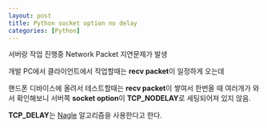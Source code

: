 ```yaml
---
layout: post
title: Python socket option no delay
categories: [Python]
---
```


서버랑 작업 진행중 Network Packet 지연문제가 발생

개발 PC에서 클라이언트에서 작업할때는 **recv packet**이 일정하게 오는데

핸드폰 디바이스에 올려서 테스트할때는 **recv packet**이 쌓여서 한번올 때 여러개가 와서 확인해보니 서버쪽 **socket option**이 **TCP_NODELAY**로 세팅되어져 있지 않음.

**TCP_DELAY**는  [Nagle](http://egloos.zum.com/depiness/v/772710) 알고리즘을 사용한다고 한다.
